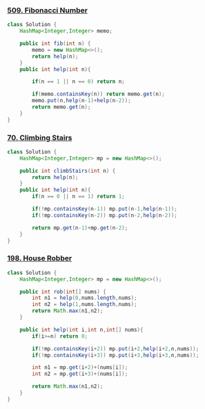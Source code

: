 
### [509. Fibonacci Number](https://leetcode.com/problems/fibonacci-number/description/)

```Java
class Solution {
    HashMap<Integer,Integer> memo;

    public int fib(int n) {
        memo = new HashMap<>();
        return help(n);
    }
    public int help(int n){

        if(n == 1 || n == 0) return n;

        if(memo.containsKey(n)) return memo.get(n);
        memo.put(n,help(n-1)+help(n-2));
        return memo.get(n);
    }
}
```

### [70. Climbing Stairs](https://leetcode.com/problems/climbing-stairs/description/)

```Java
class Solution {
    HashMap<Integer,Integer> mp = new HashMap<>();

    public int climbStairs(int n) {
        return help(n);
    }
    public int help(int n){
        if(n == 0 || n == 1) return 1;

        if(!mp.containsKey(n-1)) mp.put(n-1,help(n-1));
        if(!mp.containsKey(n-2)) mp.put(n-2,help(n-2)); 

        return mp.get(n-1)+mp.get(n-2);
    }
}
```

### [198. House Robber](https://leetcode.com/problems/house-robber/)

```Java
class Solution {
    HashMap<Integer,Integer> mp = new HashMap<>();

    public int rob(int[] nums) {
        int n1 = help(0,nums.length,nums);
        int n2 = help(1,nums.length,nums);
        return Math.max(n1,n2);
    }

    public int help(int i,int n,int[] nums){
        if(i>=n) return 0;

        if(!mp.containsKey(i+2)) mp.put(i+2,help(i+2,n,nums));
        if(!mp.containsKey(i+3)) mp.put(i+3,help(i+3,n,nums));

        int n1 = mp.get(i+2)+(nums[i]);
        int n2 = mp.get(i+3)+(nums[i]);

        return Math.max(n1,n2);
    }
}
```